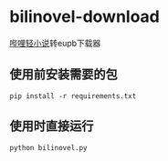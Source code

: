 # bilinovel-download
[哔哩轻小说](https://www.linovelib.com/)转eupb下载器

## 使用前安装需要的包
```
pip install -r requirements.txt
```
## 使用时直接运行
```
python bilinovel.py
```
